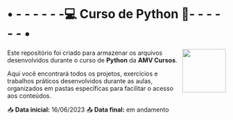 # • - - - - - -💻 Curso de Python 🐍- - - - - - •


<img src="https://i.imgur.com/CD5QHXq.gif" width="100px" align="right">

Este repositório foi criado para armazenar os arquivos desenvolvidos durante o curso de **Python** da **AMV Cursos**.

Aqui você encontrará todos os projetos, exercícios e trabalhos práticos desenvolvidos durante as aulas, organizados em pastas específicas para facilitar o acesso aos conteúdos.

📥 **Data inicial:** 16/06/2023
📤 **Data final:** em andamento
